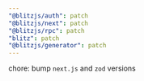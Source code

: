 ```yaml
---
"@blitzjs/auth": patch
"@blitzjs/next": patch
"@blitzjs/rpc": patch
"blitz": patch
"@blitzjs/generator": patch
---
```


chore: bump `next.js` and `zod` versions
